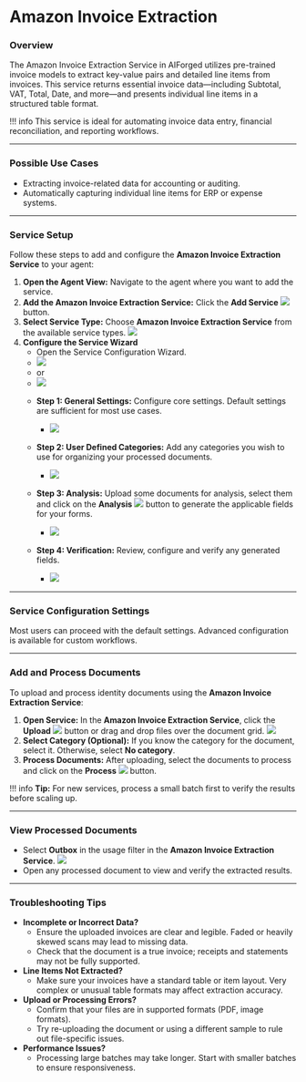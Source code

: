 # Amazon Invoice Extraction

### Overview

The Amazon Invoice Extraction Service in AIForged utilizes pre-trained invoice models to extract key-value pairs and detailed line items from invoices. This service returns essential invoice data—including Subtotal, VAT, Total, Date, and more—and presents individual line items in a structured table format.

!!! info
    This service is ideal for automating invoice data entry, financial reconciliation, and reporting workflows.

***

### Possible Use Cases

* Extracting invoice-related data for accounting or auditing.
* Automatically capturing individual line items for ERP or expense systems.

***

### Service Setup

Follow these steps to add and configure the **Amazon Invoice Extraction Service** to your agent:

1. **Open the Agent View:**
   Navigate to the agent where you want to add the service.
2. **Add the Amazon Invoice Extraction Service:**
   Click the **Add Service** ![](../../assets/image%20%2842%29.png) button.
3. **Select Service Type:**
   Choose **Amazon Invoice Extraction Service** from the available service types.
   ![](../../assets/image%20%2853%29.png)
4. **Configure the Service Wizard**
    - Open the Service Configuration Wizard.
    - ![](../../assets/image%20%2854%29.png)
    - or
    - ![](../../assets/image%20%2855%29.png)
    * **Step 1: General Settings:**
        Configure core settings.
        Default settings are sufficient for most use cases.

        - ![](../../assets/image%20%2856%29.png)

    * **Step 2: User Defined Categories:**
        Add any categories you wish to use for organizing your processed documents.

        - ![](../../assets/image%20%2857%29.png)

    * **Step 3: Analysis:**
        Upload some documents for analysis, select them and click on the **Analysis** ![](../../assets/image%20%28125%29.png) button to generate the applicable fields for your forms.

        - ![](../../assets/image%20%2858%29.png)

    * **Step 4: Verification:**
        Review, configure and verify any generated fields.

        - ![](../../assets/image%20%2859%29.png)

***

### Service Configuration Settings

Most users can proceed with the default settings. Advanced configuration is available for custom workflows.

***

### Add and Process Documents

To upload and process identity documents using the **Amazon Invoice Extraction Service**:

1. **Open Service:**
   In the **Amazon Invoice Extraction Service**, click the **Upload** ![](../../assets/image%20%2837%29.png) button or drag and drop files over the document grid.
   ![](../../assets/image%20%2850%29.png)
2. **Select Category (Optional):**
   If you know the category for the document, select it. Otherwise, select **No category**.
3. **Process Documents:**
   After uploading, select the documents to process and click on the **Process** ![](../../assets/image%20%2812%29%20%281%29%20%281%29.png) button.

!!! info
    **Tip:** For new services, process a small batch first to verify the results before scaling up.

***

### View Processed Documents

* Select **Outbox** in the usage filter in the **Amazon Invoice Extraction Service**.
  ![](../../assets/image%20%2851%29.png)
* Open any processed document to view and verify the extracted results.

***

### Troubleshooting Tips

* **Incomplete or Incorrect Data?**
    * Ensure the uploaded invoices are clear and legible. Faded or heavily skewed scans may lead to missing data.
    * Check that the document is a true invoice; receipts and statements may not be fully supported.
* **Line Items Not Extracted?**
    * Make sure your invoices have a standard table or item layout. Very complex or unusual table formats may affect extraction accuracy.
* **Upload or Processing Errors?**
    * Confirm that your files are in supported formats (PDF, image formats).
    * Try re-uploading the document or using a different sample to rule out file-specific issues.
* **Performance Issues?**
    * Processing large batches may take longer. Start with smaller batches to ensure responsiveness.




